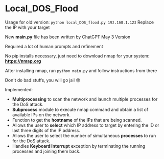 # Local_DOS_Flood

Usage for old version:
`python local_DOS_flood.py 192.168.1.123`
Replace the IP with your target

New **main.py** file has been written by ChatGPT May 3 Version

Required a lot of human prompts and refinement

No pip installs necessary, just need to download nmap for your system: **https://nmap.org**

After installing nmap, run `python main.py` and follow instructions from there

Don't do bad stuffs, you will go jail 😜

Implemented:
* **Multiprocessing** to scan the network and launch multiple processes for the DoS attack.
* **Subprocess** module to execute nmap command and obtain a list of available IPs on the network.
* Function to get the **hostname** of the IPs that are being scanned.
* Allows the user to **select** which IP address to target by entering the ID or last three digits of the IP address.
* Allows the user to select the number of simultaneous **processes** to run for the DoS attack.
* Handles **Keyboard Interrupt** exception by terminating the running processes and joining them back.
